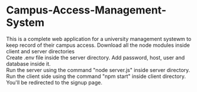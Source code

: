 # Campus-Access-Management-System <br>
This is a complete web application for a university management systewm to keep record of their campus access.
Download all the node modules inside client and server directories <br>
Create .env file inside the server directory. Add password, host, user and database inside it. <br>
Run the server using the command "node server.js" inside server directory. <br>
Run the client side using the command "npm start" inside client directory. You'll be redirected to the signup page. <br>

